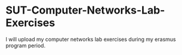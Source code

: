 # SUT-Computer-Networks-Lab-Exercises
I will upload my computer networks lab exercises during my erasmus program period.
